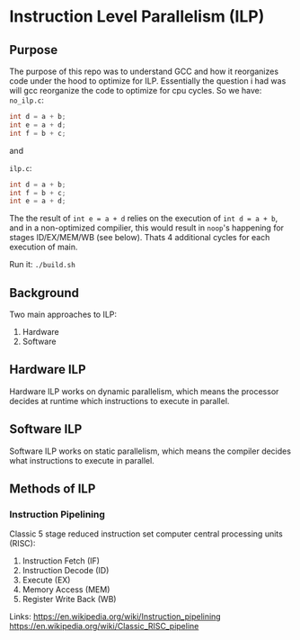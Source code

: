 # Instruction Level Parallelism (ILP)

## Purpose

The purpose of this repo was to understand GCC and how it reorganizes code under the hood to optimize for ILP.
Essentially the question i had was will gcc reorganize the code to optimize for cpu cycles.
So we have:
`no_ilp.c`:
```c
int d = a + b;
int e = a + d;
int f = b + c;
```
and

`ilp.c`:
```c
int d = a + b;
int f = b + c;
int e = a + d;
```

The the result of `int e = a + d` relies on the execution of `int d = a + b`, and in a non-optimized compilier, this would result in `noop`'s happening for stages ID/EX/MEM/WB (see below). Thats 4 additional cycles for each execution of main.

Run it: `./build.sh`

## Background
Two main approaches to ILP:
1. Hardware
2. Software

## Hardware ILP

Hardware ILP works on dynamic parallelism, which means the processor decides at runtime which instructions to execute in parallel.

## Software ILP

Software ILP works on static parallelism, which means the compiler decides what instructions to execute in parallel.

## Methods of ILP

### Instruction Pipelining

Classic 5 stage reduced instruction set computer central processing units (RISC):
1. Instruction Fetch (IF)
2. Instruction Decode (ID)
3. Execute (EX)
4. Memory Access (MEM)
5. Register Write Back (WB)


Links:
https://en.wikipedia.org/wiki/Instruction_pipelining
https://en.wikipedia.org/wiki/Classic_RISC_pipeline